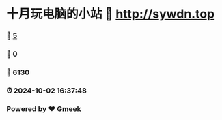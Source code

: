 # 十月玩电脑的小站 :link: http://sywdn.top 
### :page_facing_up: [5](http://sywdn.top/tag.html) 
### :speech_balloon: 0 
### :hibiscus: 6130 
### :alarm_clock: 2024-10-02 16:37:48 
### Powered by :heart: [Gmeek](https://github.com/Meekdai/Gmeek)
